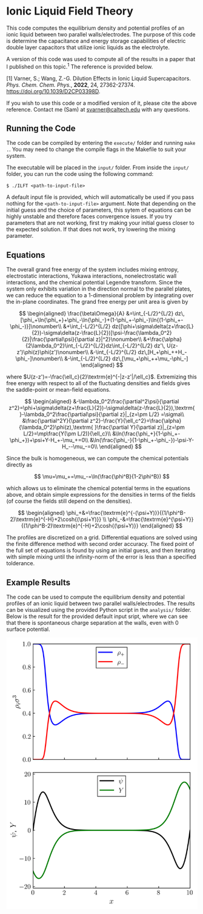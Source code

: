 # Ionic Liquid Field Theory

This code computes the equilibrium density and potential profiles of an ionic liquid between two parallel walls/electrodes. The purpose of this code is determine the capacitance and energy storage capabilities of electric double layer capacitors that utilize ionic liquids as the electrolyte.

A version of this code was used to compute all of the results in a paper that I published on this topic.$^1$ The reference is provided below.

[1] Varner, S.; Wang, Z.-G. Dilution Effects in Ionic Liquid Supercapacitors. *Phys. Chem. Chem. Phys.*, **2022**, 24, 27362-27374. https://doi.org/10.1039/D2CP03398D.

If you wish to use this code or a modified version of it, please cite the above reference. Contact me (Sam) at svarner@caltech.edu with any questions.

## Running the Code

The code can be compiled by entering the ```execute/``` folder and running ```make .```. You may need to change the compile flags in the Makefile to suit your system.

The executable will be placed in the ```input/``` folder. From inside the ```input/``` folder, you can run the code using the following command:

```
$ ./ILFT <path-to-input-file>
```

A default input file is provided, which will automatically be used if you pass nothing for the ```<path-to-input-file>``` argument. Note that depending on the initial guess and the choice of parameters, this sytem of equations can be highly unstable and therefore faces convergence issues. If you try parameters that are not working, first try making your initial guess closer to the expected solution. If that does not work, try lowering the mixing parameter.

## Equations

The overall grand free energy of the system includes mixing entropy, electrostatic interactions, Yukawa interactions, nonelectrostatic wall interactions, and the chemical potential Legendre transform. Since the system only exhibits variation in the direction normal to the parallel plates, we can reduce the equation to a 1-dimensional problem by integrating over the in-plane coordinates. The grand free energy per unit area is given by

$$
\begin{aligned}
     \frac{\beta\Omega}{A} &=\int_{-L/2}^{L/2} dz\, [\phi_+\ln{\phi_+}+\phi_-\ln{\phi_-}+(1-\phi_+-\phi_-)\ln{(1-\phi_+-\phi_-)}]\nonumber\\
     &+\int_{-L/2}^{L/2} dz{[\phi+\sigma\delta(z+\frac{L}{2})-\sigma\delta(z-\frac{L}{2})]\psi-\frac{\lambda_0^2}{2}|\frac{\partial\psi}{\partial z}|^2}\nonumber\\
     &+\frac{\alpha}{2\lambda_0^2}\int_{-L/2}^{L/2}dz\int_{-L/2}^{L/2} dz'\, U(z-z')\phi(z)\phi(z')\nonumber\\
     &-\int_{-L/2}^{L/2} dz\,[H_+\phi_++H_-\phi_-]\nonumber\\
     &-\int_{-L/2}^{L/2} dz\,[\mu_+\phi_++\mu_-\phi_-]
\end{aligned}
$$

where $U(z-z')=-\frac{\ell_c}{2}\textrm{e}^{-|z-z'|/\ell_c}$. Extremizing this free energy with respect to all of the fluctuating densities and fields gives the saddle-point or mean-field equations.

$$
\begin{aligned}
    &-\lambda_0^2\frac{\partial^2\psi}{\partial z^2}=\phi+\sigma\delta(z+\frac{L}{2})-\sigma\delta(z-\frac{L}{2}),\textrm{ }-\lambda_0^2\frac{\partial\psi}{\partial z}|_{z=\pm L/2} =\sigma\\
    &\frac{\partial^2Y}{\partial z^2}-\frac{Y}{\ell_c^2}=\frac{\alpha}{\lambda_0^2}\phi(z),\textrm{ }\frac{\partial Y}{\partial z}|_{z=\pm L/2}=\mp\frac{Y(\pm L/2)}{\ell_c}\\
    &\ln(\frac{\phi_+}{1-\phi_+-\phi_+})+\psi+Y-H_+-\mu_+=0\\
    &\ln(\frac{\phi_-}{1-\phi_+-\phi_-})-\psi-Y-H_--\mu_-=0\\
\end{aligned}
$$

Since the bulk is homogeneous, we can compute the chemical potentials directly as

$$
\mu=\mu_+=\mu_-=\ln(\frac{\phi^B}{1-2\phi^B})
$$

which allows us to eliminate the chemical potential terms in the equations above, and obtain simple expressions for the densities in terms of the fields (of course the fields still depend on the densities).

$$
\begin{aligned}
    \phi_+&=\frac{\textrm{e}^{-(\psi+Y)}}{(1/\phi^B-2)\textrm{e}^{-H}+2\cosh{(\psi+Y)}} \\
    \phi_-&=\frac{\textrm{e}^{\psi+Y}}{(1/\phi^B-2)\textrm{e}^{-H}+2\cosh{(\psi+Y)}}
\end{aligned}
$$

The profiles are discretized on a grid. Differential equations are solved using the finite difference method with second order accuracy. The fixed point of the full set of equations is found by using an initial guess, and then iterating with simple mixing until the infinity-norm of the error is less than a specified tolderance.

## Example Results

The code can be used to compute the equilibrium density and potential profiles of an ionic liquid between two parallel walls/electrodes. The results can be visualized using the provided Python script in the `analysis/` folder. Below is the result for the provided default input sript, where we can see that there is spontaneous charge separation at the walls, even with 0 surface potential.

![Example Result](analysis/profiles.png)